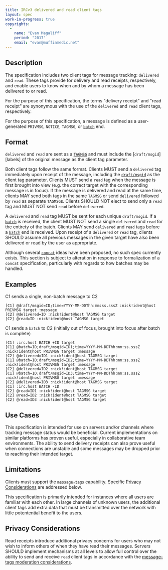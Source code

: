 ```yaml
---
title: IRCv3 delivered and read client tags
layout: spec
work-in-progress: true
copyrights:
  -
    name: "Evan Magaliff"
    period: "2017"
    email: "evan@muffinmedic.net"
---
```

## Description
The specification includes two client tags for message tracking: `delivered` and `read`. These tags provide for delivery and read receipts, respectively, and enable users to know when and by whom a message has been delivered to or read.

For the purpose of this specification, the terms "delivery receipt" and "read receipt" are synonymous with the use of the `delivered` and `read` client tags, respectively.

For the purpose of this specification, a message is defined as a user-generated `PRIVMSG`, `NOTICE`, `TAGMSG`, or [`batch`][batch] end.

## Format
`delivered` and `read` are sent as a [`TAGMSG`][tags] and must include the [`draft/msgid`][labels] of the original message as the client tag parameter.

Both client tags follow the same format. Clients MUST send a `delivered` tag immediately upon receipt of the message, including the [`draft/msgid`][id] as the client tag parameter. Clients MUST send a `read` tag when the message is first brought into view (e.g. the correct target with the corresponding message is in focus). If the message is delivered and read at the same time, clients MAY send both tags in the same `TAGMSG` or send `delivered` followed by `read` as separate `TAGMSG`s. Clients SHOULD NOT elect to send only a `read` tag and MUST NOT send `read` before `delivered`.

A `delivered` and `read` tag MUST be sent for each unique `draft/msgid`. If a [`batch`][batch] is received, the client MUST NOT send a single `delivered` and `read` for the entirety of the batch. Clients MAY send `delivered` and `read` tags before a [`batch`][batch] end is received. Upon receipt of a `delivered` or `read` tag, clients SHOULD assume all previous messages in the given target have also been delivered or read by the user as appropriate.

Although several [`concat`][concat] ideas have been proposed, no such spec currently exists. This section is subject to alteration in response to formalization of a `concat` specification, particularly with regards to how batches may be handled.

## Examples
C1 sends a single, non-batch message to C2
    
    [C1] @draft/msgid=ID;time=YYYY-MM-DDThh:mm:ss.sssZ :nick!ident@host PRIVMSG target :message
    [C2] @delivered=ID :nick!ident@host TAGMSG target
    [C2] @read=ID :nick!ident@host TAGMSG target

C1 sends a `batch` to C2 (initially out of focus, brought into focus after batch is complete)

    [C1] :irc.host BATCH +ID target
    [C1] @batch=ID;draft/msgid=ID1;time=YYYY-MM-DDThh:mm:ss.sssZ :nick!ident@host PRIVMSG target :message
    [C2] @delivered=ID1 :nick!ident@host TAGMSG target
    [C1] @batch=ID;draft/msgid=ID2;time=YYYY-MM-DDThh:mm:ss.sssZ :nick!ident@host PRIVMSG target :message
    [C2] @delivered=ID2 :nick!ident@host TAGMSG target
    [C1] @batch=ID;draft/msgid=ID3;time=YYYY-MM-DDThh:mm:ss.sssZ :nick!ident@host PRIVMSG target :message
    [C2] @delivered=ID3 :nick!ident@host TAGMSG target
    [C1] :irc.host BATCH -ID
    [C2] @read=ID1 :nick!ident@host TAGMSG target
    [C2] @read=ID2 :nick!ident@host TAGMSG target
    [C2] @read=ID3 :nick!ident@host TAGMSG target

## Use Cases
This specification is intended for use on servers and/or channels where tracking message status would be beneficial. Current implementations on similar platforms has proven useful, especially in collaborative team environments. The ability to send delivery receipts can also prove useful when connections are unstable and some messages may be dropped prior to reaching their intended target.

## Limitations
Clients must support the [`message-tags`][tags] capability. Specific [Privacy Considerations](#privacy-considerations) are addressed below.

This specification is primarily intended for instances where all users are familiar with each other. In large channels of unknown users, the additional client tags add extra data that must be transmitted over the network with little potentential benefit to the users.

## Privacy Considerations
Read receipts introduce additional privacy concerns for users who may not wish to inform others of when they have read their messages. Servers SHOULD implement mechanisms at all levels to allow full control over the ability to send and receive `read` client tags in accordance with the [message-tags moderation considerations][tags].

[batch]: http://ircv3.net/specs/extensions/batch-3.2.html
[concat]: https://github.com/ircv3/ircv3-specifications/issues/208#issuecomment-285516349
[id]: http://ircv3.net/specs/extensions/message-ids.html
[tags]: http://ircv3.net/specs/core/message-tags-3.3.html